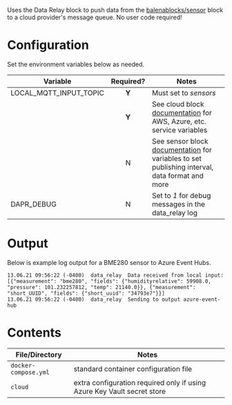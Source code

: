 Uses the Data Relay block to push data from the [balenablocks/sensor](https://github.com/balenablocks/sensor) block to a cloud provider's message queue. No user code required!

# Configuration
Set the environment variables below as needed.

| Variable | Required? | Notes |
| -------- | :-------: |------ |
| LOCAL_MQTT_INPUT_TOPIC | **Y** | Must set to _sensors_ |
|  | **Y** | See cloud block [documentation](https://stupefied-johnson-ee1062.netlify.app/docs/message-queues) for AWS, Azure, etc. service variables |
| | N | See sensor block [documentation](https://github.com/balenablocks/sensor#readme) for variables to set publishing interval, data format and more |
| DAPR_DEBUG | N | Set to _1_ for debug messages in the data_relay log |


# Output
Below is example log output for a BME280 sensor to Azure Event Hubs.

```
13.06.21 09:56:22 (-0400)  data_relay  Data received from local input: [{"measurement": "bme280", "fields": {"humidityrelative": 59908.0, "pressure": 101.232257812, "temp": 21140.0}}, {"measurement": "short_UUID", "fields": {"short_uuid": "34793e7"}}]
13.06.21 09:56:22 (-0400)  data_relay  Sending to output azure-event-hub
```

# Contents

| File/Directory | Notes |
| -------------- | ----- |
| `docker-compose.yml` | standard container configuration file |
| `cloud`| extra configuration required only if using Azure Key Vault secret store |
